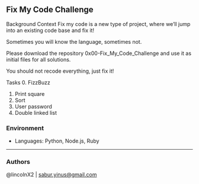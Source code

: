 ## Fix My Code Challenge

Background Context
Fix my code is a new type of project, where we’ll jump into an existing code base and fix it!

Sometimes you will know the language, sometimes not.

Please download the repository 0x00-Fix_My_Code_Challenge and use it as initial files for all solutions.

You should not recode everything, just fix it!

Tasks
0. FizzBuzz
1. Print square
2. Sort
3. User password
4. Double linked list

### Environment
* Languages: Python, Node.js, Ruby
---
### Authors
@lincolnX2 | sabur.yinus@gmail.com
